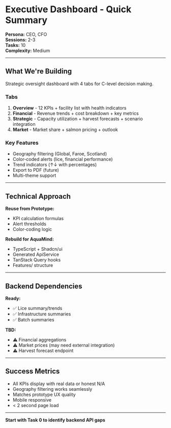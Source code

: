 # Executive Dashboard - Quick Summary

**Persona:** CEO, CFO  
**Sessions:** 2-3  
**Tasks:** 10  
**Complexity:** Medium

---

## What We're Building

Strategic oversight dashboard with 4 tabs for C-level decision making.

### Tabs
1. **Overview** - 12 KPIs + facility list with health indicators
2. **Financial** - Revenue trends + cost breakdown + key metrics
3. **Strategic** - Capacity utilization + harvest forecasts + scenario integration
4. **Market** - Market share + salmon pricing + outlook

### Key Features
- Geography filtering (Global, Faroe, Scotland)
- Color-coded alerts (lice, financial performance)
- Trend indicators (↑↓ with percentages)
- Export to PDF (future)
- Multi-theme support

---

## Technical Approach

**Reuse from Prototype:**
- KPI calculation formulas
- Alert thresholds
- Color-coding logic

**Rebuild for AquaMind:**
- TypeScript + Shadcn/ui
- Generated ApiService
- TanStack Query hooks
- Features/ structure

---

## Backend Dependencies

**Ready:**
- ✅ Lice summary/trends
- ✅ Infrastructure summaries
- ✅ Batch summaries

**TBD:**
- ⚠️ Financial aggregations
- ⚠️ Market prices (may need external integration)
- ⚠️ Harvest forecast endpoint

---

## Success Metrics

- All KPIs display with real data or honest N/A
- Geography filtering works seamlessly
- Matches prototype UX quality
- Mobile responsive
- < 2 second page load

---

**Start with Task 0 to identify backend API gaps**

